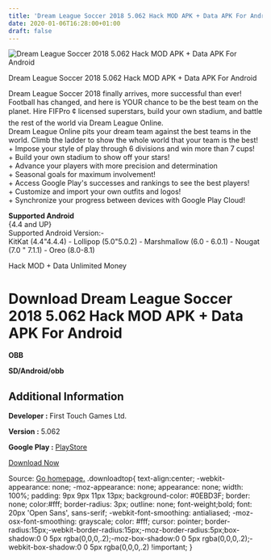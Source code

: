 ```yaml
---
title: 'Dream League Soccer 2018 5.062 Hack MOD APK + Data APK For Android'
date: 2020-01-06T16:28:00+01:00
draft: false
---
```


![Dream League Soccer 2018 5.062 Hack MOD APK + Data APK For Android](https://i2.wp.com/apkhome.net/wp-content/uploads/2018/06/Dream-League-Soccer-2018-5.062.png "Dream League Soccer 2018 5.062 Hack MOD APK + Data APK For Android")

  

Dream League Soccer 2018 5.062 Hack MOD APK + Data APK For Android

Dream League Soccer 2018 finally arrives, more successful than ever! Football has changed, and here is YOUR chance to be the best team on the planet. Hire FIFPro ¢ licensed superstars, build your own stadium, and battle the rest of the world via Dream League Online.  
Dream League Online pits your dream team against the best teams in the world. Climb the ladder to show the whole world that your team is the best!  
\+ Impose your style of play through 6 divisions and win more than 7 cups!  
\+ Build your own stadium to show off your stars!  
\+ Advance your players with more precision and determination  
\+ Seasonal goals for maximum involvement!  
\+ Access Google Play's successes and rankings to see the best players!  
\+ Customize and import your own outfits and logos!  
\+ Synchronize your progress between devices with Google Play Cloud!

**Supported Android**  
{4.4 and UP}  
Supported Android Version:-  
KitKat (4.4"4.4.4) - Lollipop (5.0"5.0.2) - Marshmallow (6.0 - 6.0.1) - Nougat (7.0 " 7.1.1) - Oreo (8.0-8.1)

Hack MOD + Data Unlimited Money

Download Dream League Soccer 2018 5.062 Hack MOD APK + Data APK For Android
===========================================================================

**OBB**

**SD/Android/obb**

Additional Information
----------------------

**Developer :** First Touch Games Ltd.

**Version :** 5.062

**Google Play :** [PlayStore](https://play.google.com/store/apps/details?id=com.firsttouchgames.dls3)

  

[Download Now](https://store4app.co/post/dream-league-soccer-2018-5-062-hack-mod-apk-data-apk-for-android_1573672050)

  
Source: [Go homepage.](https://store4app.co/post/dream-league-soccer-2018-5-062-hack-mod-apk-data-apk-for-android_1573672050) .downloadtop{ text-align:center; -webkit-appearance: none; -moz-appearance: none; appearance: none; width: 100%; padding: 9px 9px 11px 13px; background-color: #0EBD3F; border: none; color:#fff; border-radius: 3px; outline: none; font-weight;bold; font: 20px 'Open Sans', sans-serif; -webkit-font-smoothing: antialiased; -moz-osx-font-smoothing: grayscale; color: #fff; cursor: pointer; border-radius:15px;-webkit-border-radius:15px;-moz-border-radius:5px;box-shadow:0 0 5px rgba(0,0,0,.2);-moz-box-shadow:0 0 5px rgba(0,0,0,.2);-webkit-box-shadow:0 0 5px rgba(0,0,0,.2) !important; }